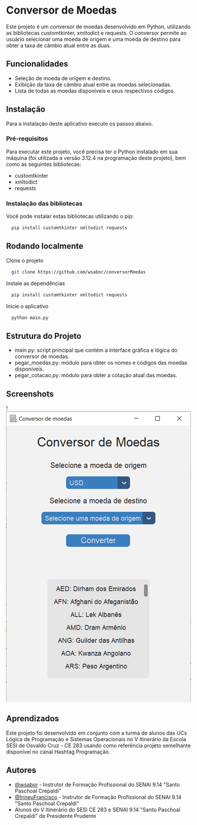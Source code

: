 # Conversor de Moedas

Este projeto é um conversor de moedas desenvolvido em Python, utilizando as bibliotecas customtkinter, xmltodict e requests. O conversor permite ao usuário selecionar uma moeda de origem e uma moeda de destino para obter a taxa de câmbio atual entre as duas.

## Funcionalidades

- Seleção de moeda de origem e destino.
- Exibição da taxa de câmbio atual entre as moedas selecionadas.
- Lista de todas as moedas disponíveis e seus respectivos códigos.

## Instalação

Para a instalação deste aplicativo execute os passos abaixo.

### Pré-requisitos

Para executar este projeto, você precisa ter o Python instalado em sua máquina (foi utilizada a versão 3.12.4 na programação deste projeto), bem como as seguintes bibliotecas:

- customtkinter
- xmltodict
- requests

### Instalação das bibliotecas

Você pode instalar estas bibliotecas utilizando o pip:

```bash
  pip install customtkinter xmltodict requests
```

## Rodando localmente

Clone o projeto

```bash
  git clone https://github.com/wsabor/conversorMoedas
```

Instale as dependências

```bash
  pip install customtkinter xmltodict requests
```

Inicie o aplicativo

```bash
  python main.py
```

## Estrutura do Projeto

- main.py: script principal que contém a interface gráfica e lógica do conversor de moedas.
- pegar_moedas.py: módulo para obter os nomes e códigos das moedas disponíveis.
- pegar_cotacao.py: módulo para obter a cotação atual das moedas.

## Screenshots

!<img src="image.png">

## Aprendizados

Este projeto foi desenvolvido em conjunto com a turma de alunos das UCs Lógica de Programação e Sistemas Operacionais no V Itinerário da Escola SESI de Osvaldo Cruz - CE 283 usando como referência projeto semelhante disponível no canal Hashtag Programação.

## Autores

- [@wsabor](https://www.github.com/wsabor) - Instrutor de Formação Profissional do SENAI 9.14 "Santo Paschoal Crepaldi"
- [@IrineuFrancisco](https://www.github.com/irineufrancisco) - Instrutor de Formação Profissional do SENAI 9.14 "Santo Paschoal Crepaldi"
- Alunos do V Itinerário do SESI CE 283 e SENAI 9.14 "Santo Paschoal Crepaldi" de Presidente Prudente